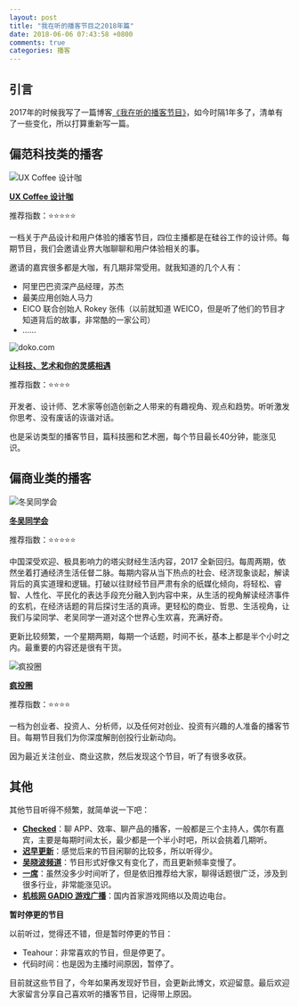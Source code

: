 ```yaml
---
layout: post
title: "我在听的播客节目之2018年篇"
date: 2018-06-06 07:43:58 +0800
comments: true
categories: 播客
---
```


## 引言

2017年的时候我写了一篇博客[《我在听的播客节目》](https://blog.forecho.com/im-listening-to-podcasts.html)，如今时隔1年多了，清单有了一些变化，所以打算重新写一篇。

## 偏范科技类的播客

![UX Coffee 设计咖](https://blog-1251237404.cos.ap-guangzhou.myqcloud.com/20190424163628.png)

**[UX Coffee 设计咖](http://www.uxcoffee.com/)**

推荐指数：⭐⭐⭐⭐⭐

一档关于产品设计和用户体验的播客节目，四位主播都是在硅谷工作的设计师。每期节目，我们会邀请业界大咖聊聊和用户体验相关的事。

<!--more-->

邀请的嘉宾很多都是大咖，有几期非常受用。就我知道的几个人有：

- 阿里巴巴资深产品经理，苏杰
- 最美应用创始人马力
- EICO 联合创始人 Rokey 张伟（以前就知道 WEICO，但是听了他们的节目才知道背后的故事，非常酷的一家公司）
- ……

![doko.com](https://blog-1251237404.cos.ap-guangzhou.myqcloud.com/20190424163641.png)

**[让科技、艺术和你的灵感相遇](https://www.doko.com/)**

推荐指数：⭐⭐⭐⭐

开发者、设计师、艺术家等创造创新之人带来的有趣视角、观点和趋势。听听激发你思考、没有废话的诙谐对话。

也是采访类型的播客节目，篇科技圈和艺术圈，每个节目最长40分钟，能涨见识。

## 偏商业类的播客

![冬吴同学会](https://blog-1251237404.cos.ap-guangzhou.myqcloud.com/20190424163653.png)

**[冬吴同学会](http://www.ximalaya.com/shangye/8475135/)**

推荐指数：⭐⭐⭐⭐⭐

中国深受欢迎、极具影响力的塔尖财经生活内容，2017 全新回归。每周两期，依然坐着打通经济生活任督二脉。每期内容从当下热点的社会、经济现象谈起，解读背后的真实道理和逻辑。打破以往财经节目严肃有余的纸媒化倾向，将轻松、睿智、人性化、平民化的表达手段充分融入到内容中来，从生活的视角解读经济事件的玄机，在经济话题的背后探讨生活的真谛。更轻松的商业、哲思、生活视角，让我们与梁同学、老吴同学一道对这个世界心生欢喜，充满好奇。

更新比较频繁，一个星期两期，每期一个话题，时间不长，基本上都是半个小时之内。最重要的内容还是很有干货。

![疯投圈](https://blog-1251237404.cos.ap-guangzhou.myqcloud.com/20190424163703.png)

**[疯投圈](https://crazy.capital/)**

推荐指数：⭐⭐⭐⭐

一档为创业者、投资人、分析师，以及任何对创业、投资有兴趣的人准备的播客节目。每期节目我们为你深度解剖创投行业新动向。

因为最近关注创业、商业这款，然后发现这个节目，听了有很多收获。

## 其他

其他节目听得不频繁，就简单说一下吧：

- **[Checked](http://checked.fm/)**：聊 APP、效率、聊产品的播客，一般都是三个主持人，偶尔有嘉宾，主要是每期时间太长，最少都是一个半小时吧，所以会挑着几期听。
- **[迟早更新](http://www.weareones.com/2)**：感觉后来的节目闲聊的比较多，所以听得少。
- **[吴晓波频道](http://www.ximalaya.com/shangye/269179/)**：节目形式好像又有变化了，而且更新频率变慢了。
- **[一席](http://www.yixi.tv/)**：虽然没多少时间听了，但是依旧推荐给大家，聊得话题很广泛，涉及到很多行业，非常能涨见识。
- **[机核网 GADIO 游戏广播](https://www.g-cores.com/categories/9)**：国内首家游戏网络以及周边电台。

**暂时停更的节目**

以前听过，觉得还不错，但是暂时停更的节目：

- Teahour：非常喜欢的节目，但是停更了。
- 代码时间：也是因为主播时间原因，暂停了。


目前就这些节目了，今年如果再发现好节目，会更新此博文，欢迎留意。最后欢迎大家留言分享自己喜欢听的播客节目，记得带上原因。